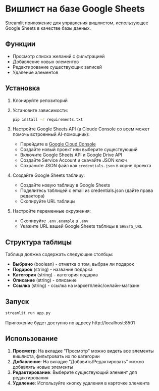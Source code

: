 # Вишлист на базе Google Sheets

Streamlit приложение для управления вишлистом, использующее Google Sheets в качестве базы данных.

## Функции

- Просмотр списка желаний с фильтрацией
- Добавление новых элементов
- Редактирование существующих записей
- Удаление элементов

## Установка

1. Клонируйте репозиторий
2. Установите зависимости:
   ```bash
   pip install -r requirements.txt
   ```

3. Настройте Google Sheets API (в Cloude Console со всем может помочь встроенный AI-помощник):
   - Перейдите в [Google Cloud Console](https://console.cloud.google.com/)
   - Создайте новый проект или выберите существующий
   - Включите Google Sheets API и Google Drive API
   - Создайте Service Account и скачайте JSON ключ
   - Сохраните JSON файл как `credentials.json` в корне проекта

4. Создайте Google Sheets таблицу:
   - Создайте новую таблицу в Google Sheets
   - Поделитесь таблицей с email из credentials.json (дайте права редактора)
   - Скопируйте URL таблицы

5. Настройте переменные окружения:
   - Скопируйте `.env.example` в `.env`
   - Укажите URL вашей Google Sheets таблицы в `SHEETS_URL`

## Структура таблицы

Таблица должна содержать следующие столбцы:
- **Выбрано** (boolean) - отметка о том, выбран ли подарок
- **Подарок** (string) - название подарка
- **Категория** (string) - категория подарка
- **Описание** (string) -  описание
- **Ссылка** (string) - ссылка на маркетплейс/онлайн-магазин

## Запуск

```bash
streamlit run app.py
```

Приложение будет доступно по адресу http://localhost:8501

## Использование

1. **Просмотр**: На вкладке "Просмотр" можно видеть все элементы вишлиста, фильтровать их по категории
2. **Добавление**: На вкладке "Добавить/Редактировать" можно добавлять новые элементы
3. **Редактирование**: Выберите существующий элемент для редактирования
4. **Удаление**: Используйте кнопку удаления в карточке элемента